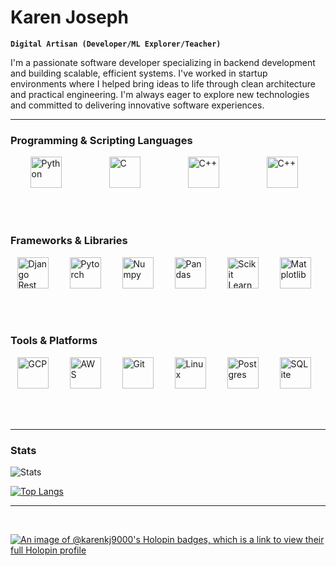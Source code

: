 # Karen Joseph

**`Digital Artisan (Developer/ML Explorer/Teacher)`**

I'm a passionate software developer specializing in backend development and building scalable, efficient systems. I've worked in startup environments where I helped bring ideas to life through clean architecture and practical engineering. I'm always eager to explore new technologies and committed to delivering innovative software experiences.

---

### Programming & Scripting Languages

<div style="display: flex; justify-content: space-around">

<img align="left" alt="Python" width="50px" style="padding-right:10px;" src="https://cdn.jsdelivr.net/gh/devicons/devicon@latest/icons/python/python-plain-wordmark.svg" />

<img align="left" alt="C" width="50px" style="padding-right:10px;" src="https://cdn.jsdelivr.net/gh/devicons/devicon@latest/icons/c/c-line.svg" />    

<img align="left" alt="C++" width="50px" style="padding-right:10px;" src="https://cdn.jsdelivr.net/gh/devicons/devicon@latest/icons/cplusplus/cplusplus-plain.svg" />

<img  align="left" alt="C++" width="50px" style="padding-right:10px;" src="https://cdn.jsdelivr.net/gh/devicons/devicon@latest/icons/bash/bash-original.svg" />   

</div>
<br />
<br />
<br />

### Frameworks & Libraries

<div style="display: flex; justify-content: space-around">

<img align="left" alt="Django Rest Framework" width="50px" style="padding-right:10px;" src="https://cdn.jsdelivr.net/gh/devicons/devicon@latest/icons/djangorest/djangorest-line.svg" />

<img align="left" alt="Pytorch" width="50px" style="padding-right:10px;" src="https://cdn.jsdelivr.net/gh/devicons/devicon@latest/icons/pytorch/pytorch-original.svg" />

<img align="left" alt="Numpy" width="50px" style="padding-right:10px;" src="https://cdn.jsdelivr.net/gh/devicons/devicon@latest/icons/numpy/numpy-original-wordmark.svg" />

<img align="left" alt="Pandas" width="50px" style="padding-right:10px;" src="https://cdn.jsdelivr.net/gh/devicons/devicon@latest/icons/pandas/pandas-original-wordmark.svg" />
          
<img align="left" alt="Scikit Learn" width="50px" style="padding-right:10px;" src="https://cdn.jsdelivr.net/gh/devicons/devicon@latest/icons/scikitlearn/scikitlearn-original.svg" />

<img align="left" alt="Matplotlib" width="50px" style="padding-right:10px;" src="https://cdn.jsdelivr.net/gh/devicons/devicon@latest/icons/matplotlib/matplotlib-original.svg" />

</div>
<br />
<br />
<br />
        
### Tools & Platforms    

<div style="display: flex; justify-content: space-around">

<img align="left" alt="GCP" width="50px" style="padding-right:10px;" src="https://cdn.jsdelivr.net/gh/devicons/devicon@latest/icons/googlecloud/googlecloud-original.svg" />

<img align="left" alt="AWS" width="50px" style="padding-right:10px;" src="https://cdn.jsdelivr.net/gh/devicons/devicon@latest/icons/amazonwebservices/amazonwebservices-plain-wordmark.svg" />

<img align="left" alt="Git" width="50px" style="padding-right:10px;" src="https://cdn.jsdelivr.net/gh/devicons/devicon@latest/icons/git/git-original.svg" />

<img align="left" alt="Linux" width="50px" style="padding-right:10px;" src="https://cdn.jsdelivr.net/gh/devicons/devicon@latest/icons/linux/linux-original.svg" />


<img align="left" alt="Postgres" width="50px" style="padding-right:10px;" src="https://cdn.jsdelivr.net/gh/devicons/devicon@latest/icons/postgresql/postgresql-original.svg" />


<img align="left" alt="SQLite" width="50px" style="padding-right:10px;" src="https://cdn.jsdelivr.net/gh/devicons/devicon@latest/icons/sqlite/sqlite-original.svg" />
          
             
</div>
<br />
<br />
<br />

---

### Stats

![Stats](https://github-readme-stats.vercel.app/api?username=karenkj9000&theme=tokyonight&show_icons=true&hide_border=true&count_private=true&include_all_commits=true)

[![Top Langs](https://github-readme-stats.vercel.app/api/top-langs/?username=karenkj9000&layout=donut&langs_count=8&hide_border=true&theme=tokyonight)](https://github.com/karenkj9000/github-readme-stats)

---

<br/>

[![An image of @karenkj9000's Holopin badges, which is a link to view their full Holopin profile](https://holopin.me/karenkj9000)](https://holopin.io/@karenkj9000)
